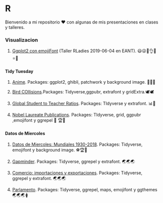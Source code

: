 # R

Bienvenido a mi repositorio ❤️ con algunas de mis presentaciones en clases y talleres.

### Visualizacion
1. [Ggplot2 con emojiFont](https://github.com/r0mymendez/R/tree/master/RLADIES/201904%20-%20TALLER%20GGPLOT2) (Taller RLadies 2019-06-04 en EANT). 😃😜🙋👌🚀⭐💎 
 

#### Tidy Tuesday
1. [Anime](https://github.com/r0mymendez/R/tree/master/TidyTuesday/20140423-anime). Packages: ggplot2, ghibli, patchwork y background image. 👘🌟💭

2. [Bird COllisions](https://github.com/r0mymendez/R/tree/master/TidyTuesday/20140423-BirdCollisions).Packages: Tidyverse,ggpubr, extrafont y gridExtra.🕊🕊

3. [Global Student to Teacher Ratios](https://github.com/r0mymendez/R/tree/master/TidyTuesday/20190506). Packages: TIdyverse y  extrafont. 📊🔬 

4. [Nobel Laureate Publications](https://github.com/r0mymendez/R/tree/master/TidyTuesday/20190514-NOBEL). Packages: TIdyverse, grid, ggpubr ,emojifont y ggrepel 🔬 🏆🏅

#### Datos de Miercoles
1. [Datos de Miercoles: Mundiales 1930-2018](https://github.com/r0mymendez/R/tree/master/DatosDeMiercoles/20190410). Packages: Tidyverse, emojifont y background image. ⚽🏆🙋

2. [Gapminder](https://github.com/r0mymendez/R/blob/master/DatosDeMiercoles/20190410/20190423-gapminder.R). Packages: Tidyverse, ggrepel y extrafont. 🌏🌏🌏

3. [Comercio: importaciones y exportaciones](https://github.com/r0mymendez/R/tree/master/DatosDeMiercoles/20190502). Packages: Tidyverse, ggrepel y extrafont. 🌏🌏🌏

3. [Parlamento](https://github.com/r0mymendez/R/tree/master/DatosDeMiercoles/20190507). Packages: Tidyverse, ggrepel, maps, emojifont y ggthemes 🌏🌏🌏🚺


